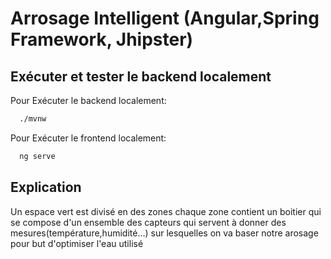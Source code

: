 
# Arrosage Intelligent (Angular,Spring Framework, Jhipster)


## Exécuter et tester le backend localement

Pour Exécuter le backend localement:

```bash
  ./mvnw
```
Pour Exécuter le frontend localement:

```bash
  ng serve
```


## Explication
 Un espace vert est divisé en des zones chaque zone contient un boitier qui se compose d'un ensemble des capteurs qui servent à donner des mesures(température,humidité...) sur lesquelles on va baser notre arosage pour but d'optimiser l'eau utilisé
